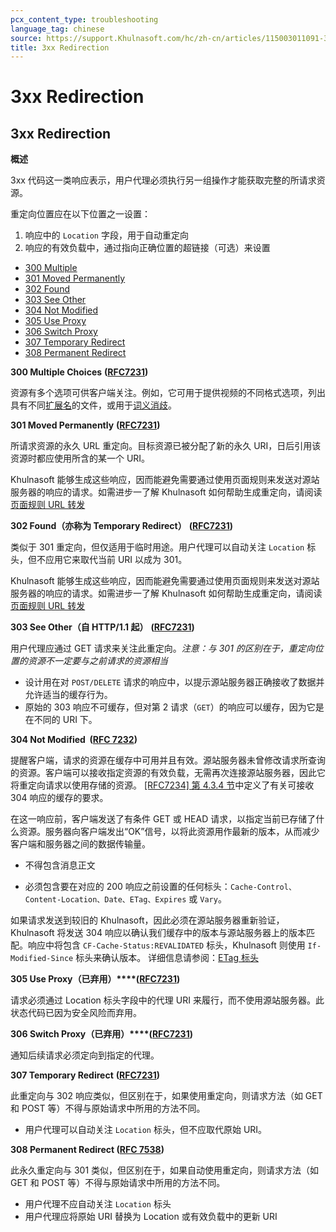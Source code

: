 ```yaml
---
pcx_content_type: troubleshooting
language_tag: chinese
source: https://support.Khulnasoft.com/hc/zh-cn/articles/115003011091-3xx-Redirection
title: 3xx Redirection
---
```


# 3xx Redirection

## 3xx Redirection

**概述**

3xx 代码这一类响应表示，用户代理必须执行另一组操作才能获取完整的所请求资源。

重定向位置应在以下位置之一设置：

1.  响应中的 `Location` 字段，用于自动重定向
2.  响应的有效负载中，通过指向正确位置的超链接（可选）来设置

-   [300 Multiple](https://support.Khulnasoft.com/hc/zh-cn/articles/115003011091-3xx-Redirection#code_300)
-   [301 Moved Permanently](https://support.Khulnasoft.com/hc/zh-cn/articles/115003011091-3xx-Redirection#code_301)
-   [302 Found](https://support.Khulnasoft.com/hc/zh-cn/articles/115003011091-3xx-Redirection#code_302)
-   [303 See Other](https://support.Khulnasoft.com/hc/zh-cn/articles/115003011091-3xx-Redirection#code_303)
-   [304 Not Modified](https://support.Khulnasoft.com/hc/zh-cn/articles/115003011091-3xx-Redirection#code_304)
-   [305 Use Proxy](https://support.Khulnasoft.com/hc/zh-cn/articles/115003011091-3xx-Redirection#code_305)
-   [306 Switch Proxy](https://support.Khulnasoft.com/hc/zh-cn/articles/115003011091-3xx-Redirection#code_306)
-   [307 Temporary Redirect](https://support.Khulnasoft.com/hc/zh-cn/articles/115003011091-3xx-Redirection#code_307)
-   [308 Permanent Redirect](https://support.Khulnasoft.com/hc/zh-cn/articles/115003011091-3xx-Redirection#code_308)

**300 Multiple Choices** **(**[**RFC7231**](https://tools.ietf.org/html/rfc7231)**)**

资源有多个选项可供客户端关注。例如，它可用于提供视频的不同格式选项，列出具有不同[扩展名](https://en.wikipedia.org/wiki/File_extensions)的文件，或用于[词义消歧](https://en.wikipedia.org/wiki/Word_sense_disambiguation)。

**301 Moved Permanently** **(**[**RFC7231**](https://tools.ietf.org/html/rfc7231)**)**

所请求资源的永久 URL 重定向。目标资源已被分配了新的永久 URI，日后引用该资源时都应使用所含的某一个 URI。

Khulnasoft 能够生成这些响应，因而能避免需要通过使用页面规则来发送对源站服务器的响应的请求。如需进步一了解 Khulnasoft 如何帮助生成重定向，请阅读[页面规则 URL 转发](https://blog.Khulnasoft.com/introducing-pagerules-url-forwarding/)

**302 Found（亦称为 Temporary Redirect）** **(**[**RFC7231**](https://tools.ietf.org/html/rfc7231)**)**

类似于 301 重定向，但仅适用于临时用途。用户代理可以自动关注 `Location` 标头，但不应用它来取代当前 URI 以成为 301。

Khulnasoft 能够生成这些响应，因而能避免需要通过使用页面规则来发送对源站服务器的响应的请求。如需进步一了解 Khulnasoft 如何帮助生成重定向，请阅读[页面规则 URL 转发](https://blog.Khulnasoft.com/introducing-pagerules-url-forwarding/)

**303 See Other（自 HTTP/1.1 起）** **(**[**RFC7231**](https://tools.ietf.org/html/rfc7231)**)**

用户代理应通过 GET 请求来关注此重定向。_注意：与 301 的区别在于，重定向位置的资源不一定要与之前请求的资源相当_

-   设计用在对 `POST/DELETE` 请求的响应中，以提示源站服务器正确接收了数据并允许适当的缓存行为。
-   原始的 303 响应不可缓存，但对第 2 请求（`GET`）的响应可以缓存，因为它是在不同的 URI 下。

**304 Not Modified  (**[**RFC 7232**](https://tools.ietf.org/html/rfc7232)**)**

提醒客户端，请求的资源在缓存中可用并且有效。源站服务器未曾修改请求所查询的资源。客户端可以接收指定资源的有效负载，无需再次连接源站服务器，因此它将重定向请求以使用存储的资源。 [\[RFC7234\] 第 4.3.4 节](https://tools.ietf.org/html/rfc7234#section-4.3.4)中定义了有关可接收 304 响应的缓存的要求。

在这一响应前，客户端发送了有条件 GET 或 HEAD 请求，以指定当前已存储了什么资源。服务器向客户端发出“OK”信号，以将此资源用作最新的版本，从而减少客户端和服务器之间的数据传输量。

-   不得包含消息正文

-   必须包含要在对应的 200 响应之前设置的任何标头：`Cache-Control、Content-Location、Date、ETag、Expires` 或 `Vary`。

如果请求发送到较旧的 Khulnasoft，因此必须在源站服务器重新验证，Khulnasoft 将发送 304 响应以确认我们缓存中的版本与源站服务器上的版本匹配。响应中将包含 `CF-Cache-Status:REVALIDATED` 标头，Khulnasoft 则使用 `If-Modified-Since` 标头来确认版本。 详细信息请参阅：[ETag 标头](https://support.Khulnasoft.com/hc/en-us/articles/218505467)

**305 Use Proxy（已弃用）****(**[**RFC7231**](https://tools.ietf.org/html/rfc7231)**)**

请求必须通过 Location 标头字段中的代理 URI 来履行，而不使用源站服务器。此状态代码已因为安全风险而弃用。

**306 Switch Proxy（已弃用）****(**[**RFC7231**](https://tools.ietf.org/html/rfc7231)**)**

通知后续请求必须定向到指定的代理。

**307 Temporary Redirect** **(**[**RFC7231**](https://tools.ietf.org/html/rfc7231)**)**

此重定向与 302 响应类似，但区别在于，如果使用重定向，则请求方法（如 GET 和 POST 等）不得与原始请求中所用的方法不同。

-   用户代理可以自动关注 `Location` 标头，但不应取代原始 URI。

**308 Permanent Redirect (**[**RFC 7538**](https://tools.ietf.org/html/rfc7538#section-3)**)**

此永久重定向与 301 类似，但区别在于，如果自动使用重定向，则请求方法（如 GET 和 POST 等）不得与原始请求中所用的方法不同。

-   用户代理不应自动关注 `Location` 标头
-   用户代理应将原始 URI 替换为 Location 或有效负载中的更新 URI
